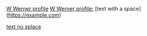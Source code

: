[W Werner profile](https://github.com/wwernerit)
[W Werner profile:](https://github.com/wwernerit)
[text with a space] (https://example.com)

[text no splace](https://example.com)
